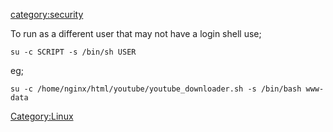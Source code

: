 [category:security](category:security "wikilink")

To run as a different user that may not have a login shell use;

`su -c SCRIPT -s /bin/sh USER`

eg;

`su -c /home/nginx/html/youtube/youtube_downloader.sh -s /bin/bash www-data`

[Category:Linux](Category:Linux "wikilink")